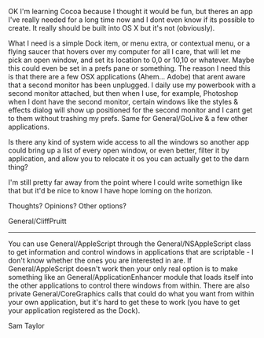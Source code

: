 OK I'm learning Cocoa because I thought it would be fun, but theres an app I've really needed for a long time now and I dont even know if its possible to create.  It really should be built into OS X but it's not (obviously).

What I need is a simple Dock item, or menu extra, or contextual menu, or a flying saucer that hovers over my computer for all I care, that will let me pick an open window, and set its location to 0,0 or 10,10 or whatever.  Maybe this could even be set in a prefs pane or something.  The reason I need this is that there are a few OSX applications (Ahem... Adobe) that arent aware that a second monitor has been unplugged.  I daily use my powerbook with a second monitor attached, but then when I use, for example, Photoshop when I dont have the second monitor, certain windows like the styles & effects dialog will show up positioned for the second monitor and I cant get to them without trashing my prefs.  Same for General/GoLive & a few other applications.

Is there any kind of system wide access to all the windows so another app could bring up a list of every open window, or even better, filter it by application, and allow you to relocate it os you can actually get to the darn thing?

I'm still pretty far away from the point where I could write somethign like that but it'd be nice to know I have hope loming on the horizon.

Thoughts?  Opinions?  Other options?

General/CliffPruitt

----

You can use General/AppleScript through the General/NSAppleScript class to get information and control windows in applications that are scriptable - I don't know whether the ones you are interested in are. If General/AppleScript doesn't work then your only real option is to make something like an General/ApplicationEnhancer module that loads itself into the other applications to control there windows from within. There are also private General/CoreGraphics calls that could do what you want from within your own application, but it's hard to get these to work (you have to get your application registered as the Dock).

Sam Taylor